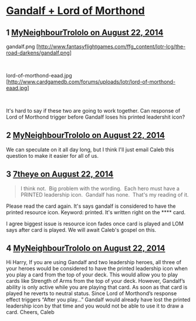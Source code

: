 # [Gandalf + Lord of Morthond](https://community.fantasyflightgames.com/topic/114367-gandalf-lord-of-morthond/)

## 1 [MyNeighbourTrololo on August 22, 2014](https://community.fantasyflightgames.com/topic/114367-gandalf-lord-of-morthond/?do=findComment&comment=1218601)

gandalf.png [http://www.fantasyflightgames.com/ffg_content/lotr-lcg/the-road-darkens/gandalf.png]

 

lord-of-morthond-eaad.jpg [http://www.cardgamedb.com/forums/uploads/lotr/lord-of-morthond-eaad.jpg]

 

It's hard to say if these two are going to work together. Can response of Lord of Morthond trigger before Gandalf loses his printed leadershit icon?

## 2 [MyNeighbourTrololo on August 22, 2014](https://community.fantasyflightgames.com/topic/114367-gandalf-lord-of-morthond/?do=findComment&comment=1218686)

We can speculate on it all day long, but I think I'll just email Caleb this question to make it easier for all of us.

## 3 [7theye on August 22, 2014](https://community.fantasyflightgames.com/topic/114367-gandalf-lord-of-morthond/?do=findComment&comment=1218849)

> I think not.  Big problem with the wording.  Each hero must have a PRINTED leadership icon.  Gandalf has none.  That's my reading of it.

Please read the card again. It's says gandalf is considered to have the printed resource icon. Keyword: printed. It's written right on the **** card.

I agree biggest issue is resource icon fades once card is played and LOM says after card is played. We will await Caleb's gospel on this.

## 4 [MyNeighbourTrololo on August 22, 2014](https://community.fantasyflightgames.com/topic/114367-gandalf-lord-of-morthond/?do=findComment&comment=1219491)

Hi Harry,
If you are using Gandalf and two leadership heroes, all three of your heroes would be considered to have the printed leadership icon when you play a card from the top of your deck. This would allow you to play cards like Strength of Arms from the top of your deck. However, Gandalf’s ability is only active while you are playing that card. As soon as that card is played he reverts to neutral status. Since Lord of Morthond’s response effect triggers “After you play…” Gandalf would already have lost the printed leadership icon by that time and you would not be able to use it to draw a card.
Cheers,
Caleb

